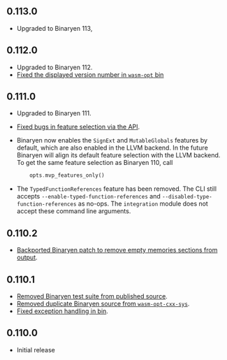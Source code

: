 ## 0.113.0

- Upgraded to Binaryen 113,

## 0.112.0

- Upgraded to Binaryen 112.
- [Fixed the displayed version number in `wasm-opt` bin](https://github.com/brson/wasm-opt-rs/pull/133)

## 0.111.0

- Upgraded to Binaryen 111.
- [Fixed bugs in feature selection via the API](https://github.com/brson/wasm-opt-rs/issues/123).
- Binaryen now enables the `SignExt` and `MutableGlobals` features by default,
  which are also enabled in the LLVM backend.
  In the future Binaryen will align its default feature selection with the LLVM backend.
  To get the same feature selection as Binaryen 110, call

  ```rust
      opts.mvp_features_only()
  ```
- The `TypedFunctionReferences` feature has been removed. The CLI still accepts
  `--enable-typed-function-references` and `--disabled-type-function-references`
  as no-ops. The `integration` module does not accept these command line arguments.

## 0.110.2

- [Backported Binaryen patch to remove empty memories sections from output](https://github.com/brson/wasm-opt-rs/pull/111).

## 0.110.1

- [Removed Binaryen test suite from published source](https://github.com/brson/wasm-opt-rs/issues/98).
- [Removed duplicate Binaryen source from `wasm-opt-cxx-sys`](https://github.com/brson/wasm-opt-rs/pull/90).
- [Fixed exception handling in bin](https://github.com/brson/wasm-opt-rs/issues/89).

## 0.110.0

- Initial release
